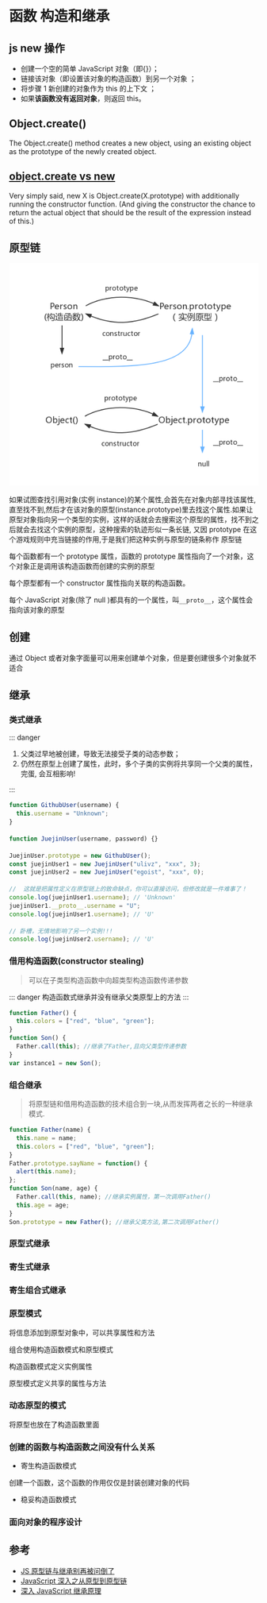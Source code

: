 # 函数 构造和继承

## js new 操作

- 创建一个空的简单 JavaScript 对象（即{}）；
- 链接该对象（即设置该对象的构造函数）到另一个对象 ；
- 将步骤 1 新创建的对象作为 this 的上下文 ；
- 如果**该函数没有返回对象**，则返回 this。

## Object.create()

The Object.create() method creates a new object, using an existing object as the prototype of the newly created object.

## [object.create vs new](https://stackoverflow.com/questions/4166616/understanding-the-difference-between-object-create-and-new-somefunction)

Very simply said, new X is Object.create(X.prototype) with additionally running the constructor function. (And giving the constructor the chance to return the actual object that should be the result of the expression instead of this.)

## 原型链

![原型链](./imgs/prototype5.png)

如果试图查找引用对象(实例 instance)的某个属性,会首先在对象内部寻找该属性,直至找不到,然后才在该对象的原型(instance.prototype)里去找这个属性.如果让原型对象指向另一个类型的实例，这样的话就会去搜索这个原型的属性，找不到之后就会去找这个实例的原型，这种搜索的轨迹形似一条长链, 又因 prototype 在这个游戏规则中充当链接的作用,于是我们把这种实例与原型的链条称作 原型链

每个函数都有一个 prototype 属性，函数的 prototype 属性指向了一个对象，这个对象正是调用该构造函数而创建的实例的原型

每个原型都有一个 constructor 属性指向关联的构造函数。

每个 JavaScript 对象(除了 null )都具有的一个属性，叫`__proto__`，这个属性会指向该对象的原型

## 创建

通过 Object 或者对象字面量可以用来创建单个对象，但是要创建很多个对象就不适合

## 继承

### 类式继承

::: danger

1. 父类过早地被创建，导致无法接受子类的动态参数；
2. 仍然在原型上创建了属性，此时，多个子类的实例将共享同一个父类的属性，完蛋, 会互相影响!

:::

```js
function GithubUser(username) {
  this.username = "Unknown";
}

function JuejinUser(username, password) {}

JuejinUser.prototype = new GithubUser();
const juejinUser1 = new JuejinUser("ulivz", "xxx", 3);
const juejinUser2 = new JuejinUser("egoist", "xxx", 0);

//  这就是把属性定义在原型链上的致命缺点，你可以直接访问，但修改就是一件难事了！
console.log(juejinUser1.username); // 'Unknown'
juejinUser1.__proto__.username = "U";
console.log(juejinUser1.username); // 'U'

// 卧槽，无情地影响了另一个实例!!!
console.log(juejinUser2.username); // 'U'
```

### 借用构造函数(constructor stealing)

> 可以在子类型构造函数中向超类型构造函数传递参数

::: danger
构造函数式继承并没有继承父类原型上的方法
:::

```js
function Father() {
  this.colors = ["red", "blue", "green"];
}
function Son() {
  Father.call(this); //继承了Father,且向父类型传递参数
}
var instance1 = new Son();
```

### 组合继承

> 将原型链和借用构造函数的技术组合到一块,从而发挥两者之长的一种继承模式.

```js
function Father(name) {
  this.name = name;
  this.colors = ["red", "blue", "green"];
}
Father.prototype.sayName = function() {
  alert(this.name);
};
function Son(name, age) {
  Father.call(this, name); //继承实例属性，第一次调用Father()
  this.age = age;
}
Son.prototype = new Father(); //继承父类方法,第二次调用Father()
```

### 原型式继承

### 寄生式继承

### 寄生组合式继承

### 原型模式

将信息添加到原型对象中，可以共享属性和方法

组合使用构造函数模式和原型模式

构造函数模式定义实例属性

原型模式定义共享的属性与方法

### 动态原型的模式

将原型也放在了构造函数里面

### 创建的函数与构造函数之间没有什么关系

- 寄生构造函数模式

创建一个函数，这个函数的作用仅仅是封装创建对象的代码

- 稳妥构造函数模式

### 面向对象的程序设计

## 参考

- [JS 原型链与继承别再被问倒了](https://juejin.im/post/58f94c9bb123db411953691b)
- [JavaScript 深入之从原型到原型链](https://github.com/mqyqingfeng/blog/issues/2)
- [深入 JavaScript 继承原理](https://juejin.im/post/5a96d78ef265da4e9311b4d8#heading-0)
